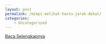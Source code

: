 ```yaml
---
layout: post
permalink: /mimpi-melihat-hantu-jarak-dekat/
categories:
    - Uncategorized
---
```


[Baca Selengkapnya](/07)